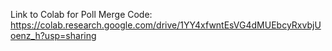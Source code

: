 Link to Colab for Poll Merge Code: https://colab.research.google.com/drive/1YY4xfwntEsVG4dMUEbcyRxvbjUoenz_h?usp=sharing

